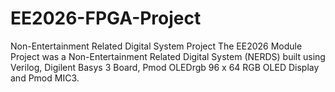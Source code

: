 # EE2026-FPGA-Project
Non-Entertainment Related Digital System Project
The EE2026 Module Project was a Non-Entertainment Related Digital System (NERDS) built using Verilog, Digilent Basys 3 Board, Pmod OLEDrgb 96 x 64 RGB OLED Display and Pmod MIC3.
